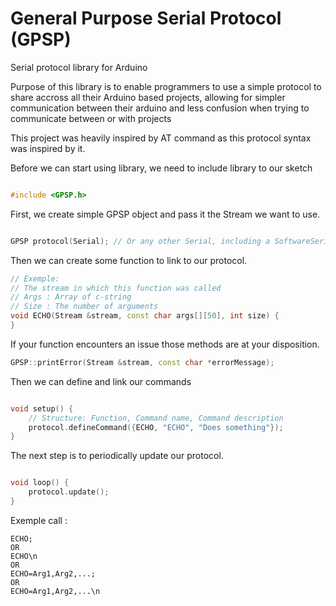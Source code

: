 # General Purpose Serial Protocol (GPSP)

Serial protocol library for Arduino

Purpose of this library is to enable programmers to use a simple protocol to share accross all their Arduino based projects, allowing for simpler communication between their arduino and less confusion when trying to communicate between or with projects

This project was heavily inspired by AT command as this protocol syntax was inspired by it.


Before we can start using library, we need to include library to our sketch

``` C++

#include <GPSP.h>

```

First, we create simple GPSP object and pass it the Stream we want to use.

``` C++

GPSP protocol(Serial); // Or any other Serial, including a SoftwareSerial

```

Then we can create some function to link to our protocol.

``` C++
// Exemple:
// The stream in which this function was called
// Args : Array of c-string
// Size : The number of arguments
void ECHO(Stream &stream, const char args[][50], int size) {
}
```

If your function encounters an issue those methods are at your disposition.

``` C++
GPSP::printError(Stream &stream, const char *errorMessage);
```

Then we can define and link our commands

``` C++

void setup() {
    // Structure: Function, Command name, Command description
    protocol.defineCommand({ECHO, "ECHO", "Does something"});
}
```

The next step is to periodically update our protocol.

``` C++

void loop() {
    protocol.update();
}

```

Exemple call :

```
ECHO;
OR
ECHO\n
OR
ECHO=Arg1,Arg2,...;
OR
ECHO=Arg1,Arg2,...\n
```
